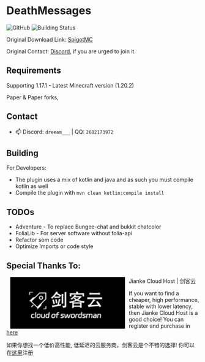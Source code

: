 # DeathMessages
![GitHub](https://img.shields.io/github/license/Winds-Studio/DeathMessages?style=flat-square)
![Building Status](https://img.shields.io/github/actions/workflow/status/Winds-Studio/DeathMessages/build.yml?style=flat-square)

Original Download Link: [SpigotMC](https://www.spigotmc.org/resources/deathmessages-deathmessagesprime-remastered.3789/) 
 
Original Contact: [Discord](https://discord.gg/dhJnq7R), if you are urged to join it.

## Requirements

Supporting 1.17.1 - Latest Minecraft version (1.20.2)

Paper & Paper forks, 

## Contact

- 📫 Discord: `dreeam___` | QQ: `2682173972`

## Building

For Developers:

- The plugin uses a mix of kotlin and java and as such you must compile kotlin as well
- Compile the plugin with `mvn clean kotlin:compile install`

## TODOs

- Adventure - To replace Bungee-chat and bukkit chatcolor
- FoliaLib - For server software without folia-api
- Refactor som code
- Optimize Imports or code style

## Special Thanks To:
<a href="https://cloud.swordsman.com.cn/"><img src="JiankeServer.jpg" alt="Jianke Cloud Host" align="left" hspace="10" width="300"></a>
Jianke Cloud Host | 剑客云

If you want to find a cheaper, high performance, stable with lower latency, then Jianke Cloud Host is a good choice! You can register and purchase in [here](https://cloud.swordsman.com.cn/?i8ab42c)

如果你想找一个低价高性能, 低延迟的云服务商，剑客云是个不错的选择! 你可以在[这里](https://cloud.swordsman.com.cn/?i8ab42c)注册
